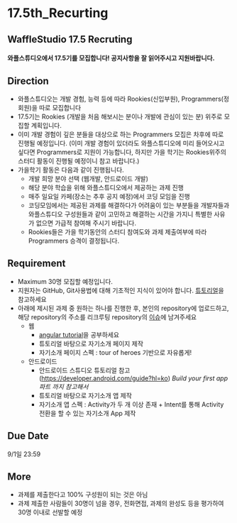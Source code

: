 # 17.5th_Recurting

## WaffleStudio 17.5 Recruting

#### 와플스튜디오에서 17.5기를 모집합니다! 공지사항을 잘 읽어주시고 지원바랍니다.

## Direction  
- 와플스튜디오는 개발 경험, 능력 등에 따라 Rookies(신입부원), Programmers(정회원)을 따로 모집합니다
- 17.5기는 Rookies (개발을 처음 해보시는 분이나 개발에 관심이 있는 분) 위주로 모집할 계획입니다.
- 이미 개발 경험이 깊은 분들을 대상으로 하는 Programmers 모집은 차후에 따로 진행될 예정입니다. 
(이미 개발 경험이 있더라도 와플스튜디오에 미리 들어오시고 싶다면 Programmers로 지원이 가능합니다, 하지만 가을 학기는 Rookies위주의 스터디 활동이 진행될 예정이니 참고 바랍니다.)
- 가을학기 활동은 다음과 같이 진행됩니다.
    * 개발 희망 분야 선택 (웹개발, 안드로이드 개발) 
    * 해당 분야 학습을 위해 와플스튜디오에서 제공하는 과제 진행 
    * 매주 일요일 카페(장소는 추후 공지 예정)에서 코딩 모임을 진행 
    * 코딩모임에서는 제공된 과제를 해결하다가 어려움이 있는 부분들을 개발자들과 와플스튜디오 구성원들과 같이 고민하고 해결하는 시간을 가지니 특별한 사유가 없으면 가급적 참여해 주시기 바랍니다. 
    * Rookies들은 가을 학기동안의 스터디 참여도와 과제 제출여부에 따라 Programmers 승격이 결정됩니다. 

## Requirement
- Maximum 30명 모집할 예정입니다.
- 지원자는 GitHub, Git사용법에 대해 기초적인 지식이 있어야 합니다. [튜토리얼](https://rogerdudler.github.io/git-guide/index.ko.html)을 참고하세요
- 아래에 제시된 과제 중 원하는 하나를 진행한 후, 본인의 repository에 업로드하고, 해당 repository의 주소를 리크루팅 repository의 [이슈](https://github.com/wafflestudio/17.5th_Recruting/issues)에 남겨주세요
	* 웹
		- [angular tutorial](https://angular.io/tutorial)을 공부하세요
		- 튜토리얼 바탕으로 자기소개 페이지 제작
		- 자기소개 페이지 스펙 : tour of heroes 기반으로 자유롭게!
	* 안드로이드
		- 안드로이드 스튜디오 튜토리얼 참고 (https://developer.android.com/guide?hl=ko) *Build your first app 파트 까지 참고해서*
		- 튜토리얼 바탕으로 자기소개 앱 제작 
		- 자기소개 앱 스펙 : Activity가 두 개 이상 존재 + Intent를 통해 Activity 전환을 할 수 있는 자기소개 App 제작
  
  
## Due Date 
9/1일 23:59

## More
* 과제를 제출한다고 100% 구성원이 되는 것은 아님
* 과제 제출한 사람들이 30명이 넘을 경우, 전화면접, 과제의 완성도 등을 평가하여 30명 이내로 선발할 예정

